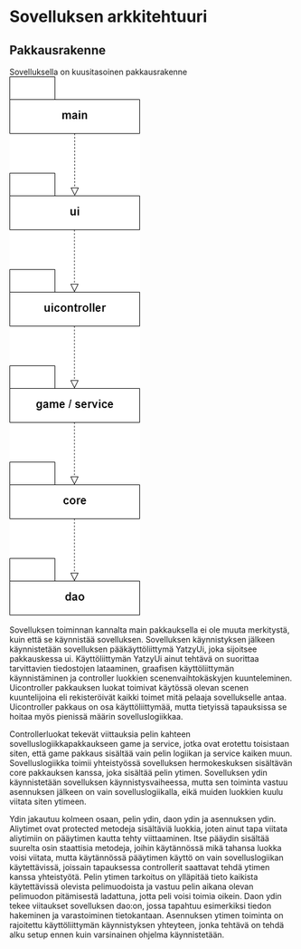 # Sovelluksen arkkitehtuuri
## Pakkausrakenne
Sovelluksella on kuusitasoinen pakkausrakenne
![Pakkausrakenne](https://github.com/tsa-dom/ot-harjoitustyo/blob/master/Images/pakkauskaavio.png)


Sovelluksen toiminnan kannalta main pakkauksella ei ole muuta merkitystä, kuin että se käynnistää sovelluksen. Sovelluksen käynnistyksen jälkeen käynnistetään sovelluksen pääkäyttöliittymä YatzyUi, joka sijoitsee pakkauskessa ui. Käyttöliittymän YatzyUi ainut tehtävä on suorittaa tarvittavien tiedostojen lataaminen, graafisen käyttöliittymän käynnistäminen ja controller luokkien scenenvaihtokäskyjen kuunteleminen. Uicontroller pakkauksen luokat toimivat käytössä olevan scenen kuuntelijoina eli rekisteröivät kaikki toimet mitä pelaaja sovellukselle antaa. Uicontroller pakkaus on osa käyttöliittymää, mutta tietyissä tapauksissa se hoitaa myös pienissä määrin sovelluslogiikkaa.

Controllerluokat tekevät viittauksia pelin kahteen sovelluslogiikkapakkaukseen game ja service, jotka ovat erotettu toisistaan siten, että game pakkaus sisältää vain pelin logiikan ja service kaiken muun. Sovelluslogiikka toimii yhteistyössä sovelluksen hermokeskuksen sisältävän core pakkauksen kanssa, joka sisältää pelin ytimen. Sovelluksen ydin käynnistetään sovelluksen käynnistysvaiheessa, mutta sen toiminta vastuu asennuksen jälkeen on vain sovelluslogiikalla, eikä muiden luokkien kuulu viitata siten ytimeen.

Ydin jakautuu kolmeen osaan, pelin ydin, daon ydin ja asennuksen ydin. Aliytimet ovat protected metodeja sisältäviä luokkia, joten ainut tapa viitata aliytimiin on pääytimen kautta tehty viittaaminen. Itse pääydin sisältää suurelta osin staattisia metodeja, joihin käytännössä mikä tahansa luokka voisi viitata, mutta käytännössä pääytimen käyttö on vain sovelluslogiikan käytettävissä, joissain tapauksessa controllerit saattavat tehdä ytimen kanssa yhteistyötä. Pelin ytimen tarkoitus on ylläpitää tieto kaikista käytettävissä olevista pelimuodoista ja vastuu pelin aikana olevan pelimuodon pitämisestä ladattuna, jotta peli voisi toimia oikein. Daon ydin tekee viitaukset sovelluksen dao:on, jossa tapahtuu esimerkiksi tiedon hakeminen ja varastoiminen tietokantaan. Asennuksen ytimen toiminta on rajoitettu käyttöliittymän käynnistyksen yhteyteen, jonka tehtävä on tehdä alku setup ennen kuin varsinainen ohjelma käynnistetään.
